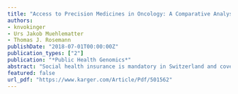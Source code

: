```yaml
---
title: "Access to Precision Medicines in Oncology: A Comparative Analysis (USA and EU) and Health Policy Implications"
authors: 
- knvokinger
- Urs Jakob Muehlematter
- Thomas J. Rosemann
publishDate: "2018-07-01T00:00:00Z"
publication_types: ["2"]
publication: "*Public Health Genomics*"
abstract: "Social health insurance is mandatory in Switzerland and covers the costs of basic medical care. In general, with regard to medicines, the costs are only reimbursed if the drug is (1) approved by Swissmedic and (2) listed on the so-called Spezia-litätenliste (SL) by the Federal Office of Public Health (FOPH). However, the SL does not include all drugs. For non-SL drugs, cost coverage is only granted under exceptional circumstances. Absence of cost coverage by social health insurance is especially problematic for patients who need access to cancer drugs, since they are often costly. Even if such cancer drugs are approved by Swissmedic, patients may still lack access to them. Therefore, access to medicines includes two aspects: (1) the availability of a drug on the market (i.e., approval of a drug) and (2) inclusion on the SL (i.e., cost coverage by social health insurance). In this study, we aim to compare the current approval regulations for oncologic precision medicines in the USA, Europe, and Switzerland; to investigate cost coverage for these drugs in Switzerland; and to develop health policy implications about how access to these drugs could be improved in Switzerland."
featured: false
url_pdf: "https://www.karger.com/Article/Pdf/501562"
---
```

